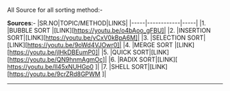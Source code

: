 All Source for all sorting method:-

**Sources**:-
|SR.NO|TOPIC/METHOD|LINKS|
|-----|------------|-----|
|1.   |BUBBLE SORT |[LINK][https://youtu.be/o4bAoo_gFBU]|
|2.    |INSERTION SORT|[LINK][https://youtu.be/yCxV0kBpA6M]|
|3.    |SELECTION SORT|[LINK][https://youtu.be/9oWd4VJOwr0]|
|4.    |MERGE SORT |[LINK][https://youtu.be/jlHkDBEumP0]|
|5.    |QUICK SORT|[LINK][https://youtu.be/QN9hnmAgmOc]|
|6.    |RADIX SORT|[LINK][ https://youtu.be/Il45xNUHGp0 ]|
|7.    |SHELL SORT|[LINK][https://youtu.be/9crZRd8GPWM  ]|

---
